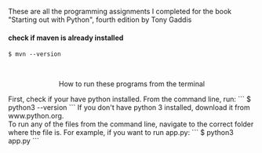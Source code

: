 These are all the programming assignments I completed for the book "Starting out with Python", fourth edition by Tony Gaddis

#### check if maven is already installed
```
$ mvn --version
```

<br />

<p align="center">How to run these programs from the terminal</p>
First, check if your have python installed. From the command line, run:
```
$ python3 --version
```
If you don't have python 3 installed, download it from www.python.org.<br />
To run any of the files from the command line, navigate to the correct folder where the file is.
For example, if you want to run app.py:
```
$ python3 app.py
```
